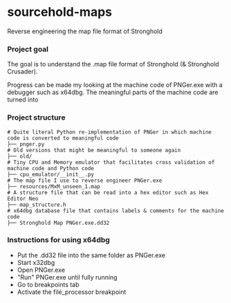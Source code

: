 # sourcehold-maps
Reverse engineering the map file format of Stronghold

### Project goal
The goal is to understand the .map file format of Stronghold (& Stronghold Crusader).

Progress can be made my looking at the machine code of PNGer.exe with a debugger such as x64dbg.
The meaningful parts of the machine code are turned into 

### Project structure
```
# Quite literal Python re-implementation of PNGer in which machine code is converted to meaningful code
├── pnger.py 
# Old versions that might be meaningful to someone again
├── old/     
# Tiny CPU and Memory emulator that facilitates cross validation of machine code and Python code
├── cpu_emulator/__init__.py 
# The map file I use to reverse engineer PNGer.exe
├── resources/MxM_unseen_1.map
# A structure file that can be read into a hex editor such as Hex Editor Neo
├── map_structure.h
# x64dbg database file that contains labels & comments for the machine code
├── Stronghold Map PNGer.exe.dd32
```

### Instructions for using x64dbg
- Put the .dd32 file into the same folder as PNGer.exe
- Start x32dbg
- Open PNGer.exe
- "Run" PNGer.exe until fully running
- Go to breakpoints tab
- Activate the file_processor breakpoint
